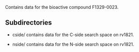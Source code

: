 Contains data for the bioactive compound F1329-0023.

## Subdirectories

- cside/ contains data for the C-side search space on rv1821.

- nside/ contains data for the N-side search space on rv1821.

